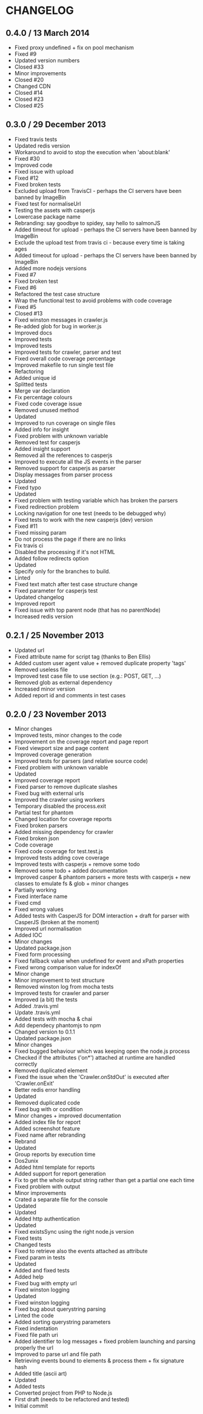 # CHANGELOG

## 0.4.0 / 13 March 2014

 * Fixed proxy undefined + fix on pool mechanism
 * Fixed #9
 * Updated version numbers
 * Closed #33
 * Minor improvements
 * Closed #20
 * Changed CDN
 * Closed #14
 * Closed #23
 * Closed #25

## 0.3.0 / 29 December 2013

 * Fixed travis tests
 * Updated redis version
 * Workaround to avoid to stop the execution when 'about:blank'
 * Fixed #30
 * Improved code
 * Fixed issue with upload
 * Fixed #12
 * Fixed broken tests
 * Excluded upload from TravisCI - perhaps the CI servers have been banned by ImageBin
 * Fixed test for normaliseUrl
 * Testing the assets with casperjs
 * Lowercase package name
 * Rebranding: say goodbye to spidey, say hello to salmonJS
 * Added timeout for upload - perhaps the CI servers have been banned by ImageBin
 * Exclude the upload test from travis ci - because every time is taking ages
 * Added timeout for upload - perhaps the CI servers have been banned by ImageBin
 * Added more nodejs versions
 * Fixed #7
 * Fixed broken test
 * Fixed #6
 * Refactored the test case structure
 * Wrap the functional test to avoid problems with code coverage
 * Fixed #5
 * Closed #13
 * Fixed winston messages in crawler.js
 * Re-added glob for bug in worker.js
 * Improved docs
 * Improved tests
 * Improved tests
 * Improved tests for crawler, parser and test
 * Fixed overall code coverage percentage
 * Improved makefile to run single test file
 * Refactoring
 * Added unique id
 * Splitted tests
 * Merge var declaration
 * Fix percentage colours
 * Fixed code coverage issue
 * Removed unused method
 * Updated
 * Improved to run coverage on single files
 * Added info for insight
 * Fixed problem with unknown variable
 * Removed test for casperjs
 * Added insight support
 * Removed all the references to casperjs
 * Improved to execute all the JS events in the parser
 * Removed support for casperjs as parser
 * Display messages from parser process
 * Updated
 * Fixed typo
 * Updated
 * Fixed problem with testing variable which has broken the parsers
 * Fixed redirection problem
 * Locking navigation for one test (needs to be debugged why)
 * Fixed tests to work with the new casperjs (dev) version
 * Fixed #11
 * Fixed missing param
 * Do not process the page if there are no links
 * Fix travis ci
 * Disabled the processing if it's not HTML
 * Added follow redirects option
 * Updated
 * Specify only for the branches to build.
 * Linted
 * Fixed text match after test case structure change
 * Fixed parameter for casperjs test
 * Updated changelog
 * Improved report
 * Fixed issue with top parent node (that has no parentNode)
 * Increased redis version

## 0.2.1 / 25 November 2013

 * Updated url
 * Fixed attribute name for script tag (thanks to Ben Ellis)
 * Added custom user agent value + removed duplicate property 'tags'
 * Removed useless file
 * Improved test case file to use section (e.g.: POST, GET, ...)
 * Removed glob as external dependency
 * Increased minor version
 * Added report id and comments in test cases

## 0.2.0 / 23 November 2013

 * Minor changes
 * Improved tests, minor changes to the code
 * Improvement on the coverage report and page report
 * Fixed viewport size and page content
 * Improved coverage generation
 * Improved tests for parsers (and relative source code)
 * Fixed problem with unknown variable
 * Updated
 * Improved coverage report
 * Fixed parser to remove duplicate slashes
 * Fixed bug with external urls
 * Improved the crawler using workers
 * Temporary disabled the process.exit
 * Partial test for phantom
 * Changed location for coverage reports
 * Fixed broken parsers
 * Added missing dependency for crawler
 * Fixed broken json
 * Code coverage
 * Fixed code coverage for test.test.js
 * Improved tests adding cove coverage
 * Improved tests with casperjs + remove some todo
 * Removed some todo + added documentation
 * Improved casper & phantom parsers + more tests with casperjs + new classes to emulate fs & glob + minor changes
 * Partially working
 * Fixed interface name
 * Fixed cmd
 * Fixed wrong values
 * Added tests with CasperJS for DOM interaction + draft for parser with CasperJS (broken at the moment)
 * Improved url normalisation
 * Added IOC
 * Minor changes
 * Updated package.json
 * Fixed form processing
 * Fixed fallback value when undefined for event and xPath properties
 * Fixed wrong comparison value for indexOf
 * Minor change
 * Minor improvement to test structure
 * Removed winston log from mocha tests
 * Improved tests for crawler and parser
 * Improved (a bit) the tests
 * Added .travis.yml
 * Update .travis.yml
 * Added tests with mocha & chai
 * Add dependecy phantomjs to npm
 * Changed version to 0.1.1
 * Updated package.json
 * Minor changes
 * Fixed bugged behaviour which was keeping open the node.js process
 * Checked if the attributes ('on*') attached at runtime are handled correctly
 * Removed duplicated element
 * Fixed the issue when the 'Crawler.onStdOut' is executed after 'Crawler.onExit'
 * Better redis error handling
 * Updated
 * Removed duplicated code
 * Fixed bug with or condition
 * Minor changes + improved documentation
 * Added index file for report
 * Added screenshot feature
 * Fixed name after rebranding
 * Rebrand
 * Updated
 * Group reports by execution time
 * Dos2unix
 * Added html template for reports
 * Added support for report generation
 * Fix to get the whole output string rather than get a partial one each time
 * Fixed problem with output
 * Minor improvements
 * Crated a separate file for the console
 * Updated
 * Updated
 * Added http authentication
 * Updated
 * Fixed existsSync using the right node.js version
 * Fixed tests
 * Changed tests
 * Fixed to retrieve also the events attached as attribute
 * Fixed param in tests
 * Updated
 * Added and fixed tests
 * Added help
 * Fixed bug with empty url
 * Fixed winston logging
 * Updated
 * Fixed winston logging
 * Fixed bug about querystring parsing
 * Linted the code
 * Added sorting querystring parameters
 * Fixed indentation
 * Fixed file path uri
 * Added identifier to log messages + fixed problem launching and parsing properly the url
 * Improved to parse url and file path
 * Retrieving events bound to elements & process them + fix signature hash
 * Added title (ascii art)
 * Updated
 * Added tests
 * Converted project from PHP to Node.js
 * First draft (needs to be refactored and tested)
 * Initial commit
